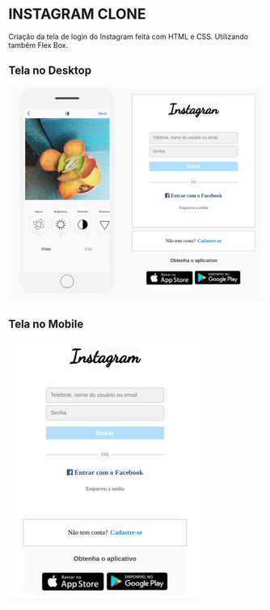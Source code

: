 # INSTAGRAM CLONE
Criação da tela de login do Instagram feita com HTML e CSS. Utilizando também Flex Box.

## Tela no Desktop

[![tela 1](https://raw.githubusercontent.com/jcsantosgit/instagram-login-clone/main/img/print-desktop.jpeg "tela 1")](https://raw.githubusercontent.com/jcsantosgit/instagram-login-clone/main/img/print-desktop.jpeg "tela 1")

## Tela no Mobile
[![Tela 2](https://raw.githubusercontent.com/jcsantosgit/instagram-login-clone/main/img/print-mobile.jpeg "Tela 2")](https://raw.githubusercontent.com/jcsantosgit/instagram-login-clone/main/img/print-mobile.jpeg "Tela 2")
